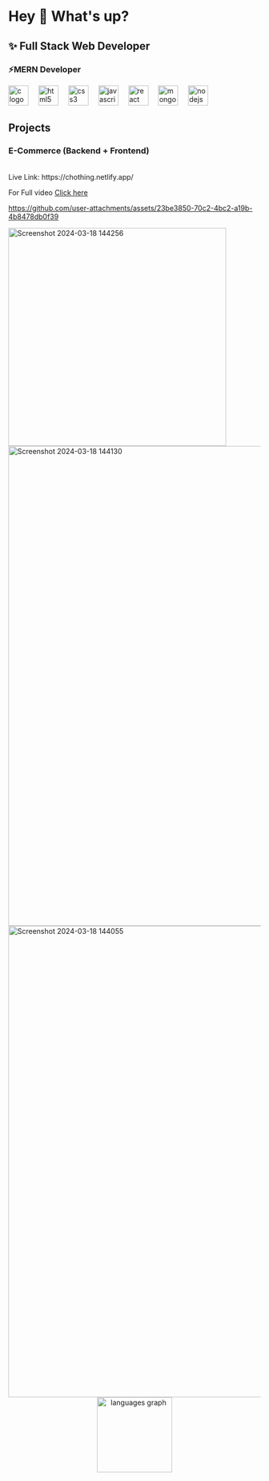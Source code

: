 <h1 align="left">Hey 👋 What's up?</h1>



<h2 align="left">✨ Full Stack Web Developer</h2>



<h3 align="left">⚡MERN Developer</h3>



<div align="left">
  <img src="https://cdn.jsdelivr.net/gh/devicons/devicon/icons/c/c-original.svg" height="40" alt="c logo"  />
  <img width="12" />
  <img src="https://cdn.jsdelivr.net/gh/devicons/devicon/icons/html5/html5-original.svg" height="40" alt="html5 logo"  />
  <img width="12" />
  <img src="https://cdn.jsdelivr.net/gh/devicons/devicon/icons/css3/css3-original.svg" height="40" alt="css3 logo"  />
  <img width="12" />
  <img src="https://cdn.simpleicons.org/javascript/F7DF1E" height="40" alt="javascript logo"  />
  <img width="12" />
  <img src="https://cdn.jsdelivr.net/gh/devicons/devicon/icons/react/react-original.svg" height="40" alt="react logo"  />
  <img width="12" />
  <img src="https://cdn.simpleicons.org/mongodb/47A248" height="40" alt="mongodb logo"  />
  <img width="12" />
  <img src="https://cdn.simpleicons.org/nodedotjs/339933" height="40" alt="nodejs logo"  />
</div>




<h2 align="left">Projects</h2>






<h3 align="left">E-Commerce (Backend + Frontend)</h3>
<p align="left"><br> Live Link: https://chothing.netlify.app/</p>


For Full video <a href="https://res.cloudinary.com/dpvt2kpli/video/upload/v1725379279/np0asznxhujqdezbxmtr.mp4"> Click here </a>




https://github.com/user-attachments/assets/23be3850-70c2-4bc2-a19b-4b8478db0f39

<img width="435" alt="Screenshot 2024-03-18 144256" src="https://github.com/user-attachments/assets/6c47d0c1-2dee-4e35-9fcc-06c506446dbc">

<img width="957" alt="Screenshot 2024-03-18 144130" src="https://github.com/user-attachments/assets/309b99cf-1908-41e6-a035-baad4e3e09b3">

<img width="940" alt="Screenshot 2024-03-18 144055" src="https://github.com/user-attachments/assets/b614d3dc-4c92-458a-bd7c-a64506e18829">






<div align="center">
  <img src="https://github-readme-stats.vercel.app/api/top-langs?username=Anik62426&locale=en&hide_title=false&layout=compact&card_width=320&langs_count=5&theme=dracula&hide_border=false&order=2" height="150" alt="languages graph"  />
</div>


